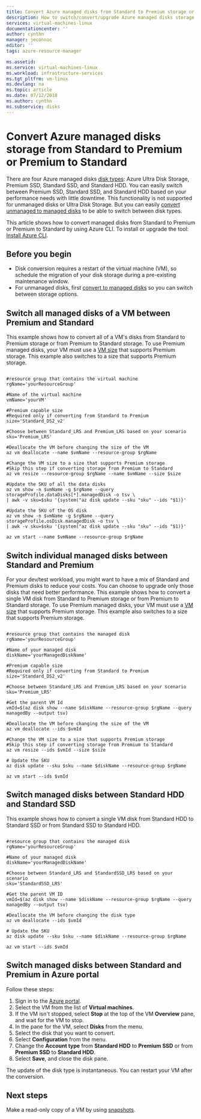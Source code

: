 ```yaml
---
title: Convert Azure managed disks from Standard to Premium storage or Premium to Standard | Microsoft Docs
description: How to switch/convert/upgrade Azure managed disks storage from Standard to Premium storage and Premium to Standard by using Azure CLI.
services: virtual-machines-linux
documentationcenter: ''
author: cynthn
manager: jeconnoc
editor: ''
tags: azure-resource-manager

ms.assetid: 
ms.service: virtual-machines-linux
ms.workload: infrastructure-services
ms.tgt_pltfrm: vm-linux
ms.devlang: na
ms.topic: article
ms.date: 07/12/2018
ms.author: cynthn
ms.subservice: disks
---
```


# Convert Azure managed disks storage from Standard to Premium or Premium to Standard

There are four Azure managed disks [disk types](disks-types.md): Azure Ultra Disk Storage, Premium SSD, Standard SSD, and Standard HDD. You can easily switch between Premium SSD, Standard SSD, and Standard HDD based on your performance needs with little downtime. This functionality is not supported for unmanaged disks or Ultra Disk Storage. But you can easily [convert unmanaged to managed disks](convert-unmanaged-to-managed-disks.md) to be able to switch between disk types.

This article shows how to convert managed disks from Standard to Premium or Premium to Standard by using Azure CLI. To install or upgrade the tool: [Install Azure CLI](/cli/azure/install-azure-cli).

## Before you begin

* Disk conversion requires a restart of the virtual machine (VM), so schedule the migration of your disk storage during a pre-existing maintenance window.
* For unmanaged disks, first [convert to managed disks](convert-unmanaged-to-managed-disks.md) so you can switch between storage options.


## Switch all managed disks of a VM between Premium and Standard

This example shows how to convert all of a VM's disks from Standard to Premium storage or from Premium to Standard storage. To use Premium managed disks, your VM must use a [VM size](sizes.md) that supports Premium storage. This example also switches to a size that supports Premium storage.

 ```azurecli

#resource group that contains the virtual machine
rgName='yourResourceGroup'

#Name of the virtual machine
vmName='yourVM'

#Premium capable size 
#Required only if converting from Standard to Premium
size='Standard_DS2_v2'

#Choose between Standard_LRS and Premium_LRS based on your scenario
sku='Premium_LRS'

#Deallocate the VM before changing the size of the VM
az vm deallocate --name $vmName --resource-group $rgName

#Change the VM size to a size that supports Premium storage 
#Skip this step if converting storage from Premium to Standard
az vm resize --resource-group $rgName --name $vmName --size $size

#Update the SKU of all the data disks 
az vm show -n $vmName -g $rgName --query storageProfile.dataDisks[*].managedDisk -o tsv \
 | awk -v sku=$sku '{system("az disk update --sku "sku" --ids "$1)}'

#Update the SKU of the OS disk
az vm show -n $vmName -g $rgName --query storageProfile.osDisk.managedDisk -o tsv \
| awk -v sku=$sku '{system("az disk update --sku "sku" --ids "$1)}'

az vm start --name $vmName --resource-group $rgName

```
## Switch individual managed disks between Standard and Premium

For your dev/test workload, you might want to have a mix of Standard and Premium disks to reduce your costs. You can choose to upgrade only those disks that need better performance. This example shows how to convert a single VM disk from Standard to Premium storage or from Premium to Standard storage. To use Premium managed disks, your VM must use a [VM size](sizes.md) that supports Premium storage. This example also switches to a size that supports Premium storage.

 ```azurecli

#resource group that contains the managed disk
rgName='yourResourceGroup'

#Name of your managed disk
diskName='yourManagedDiskName'

#Premium capable size 
#Required only if converting from Standard to Premium
size='Standard_DS2_v2'

#Choose between Standard_LRS and Premium_LRS based on your scenario
sku='Premium_LRS'

#Get the parent VM Id 
vmId=$(az disk show --name $diskName --resource-group $rgName --query managedBy --output tsv)

#Deallocate the VM before changing the size of the VM
az vm deallocate --ids $vmId 

#Change the VM size to a size that supports Premium storage 
#Skip this step if converting storage from Premium to Standard
az vm resize --ids $vmId --size $size

# Update the SKU
az disk update --sku $sku --name $diskName --resource-group $rgName 

az vm start --ids $vmId 
```

## Switch managed disks between Standard HDD and Standard SSD

This example shows how to convert a single VM disk from Standard HDD to Standard SSD or from Standard SSD to Standard HDD.

 ```azurecli

#resource group that contains the managed disk
rgName='yourResourceGroup'

#Name of your managed disk
diskName='yourManagedDiskName'

#Choose between Standard_LRS and StandardSSD_LRS based on your scenario
sku='StandardSSD_LRS'

#Get the parent VM ID 
vmId=$(az disk show --name $diskName --resource-group $rgName --query managedBy --output tsv)

#Deallocate the VM before changing the disk type
az vm deallocate --ids $vmId 

# Update the SKU
az disk update --sku $sku --name $diskName --resource-group $rgName 

az vm start --ids $vmId 
```

## Switch managed disks between Standard and Premium in Azure portal

Follow these steps:

1. Sign in to the [Azure portal](https://portal.azure.com).
2. Select the VM from the list of **Virtual machines**.
3. If the VM isn't stopped, select **Stop** at the top of the VM **Overview** pane, and wait for the VM to stop.
4. In the pane for the VM, select **Disks** from the menu.
5. Select the disk that you want to convert.
6. Select **Configuration** from the menu.
7. Change the **Account type** from **Standard HDD** to **Premium SSD** or from **Premium SSD** to **Standard HDD**.
8. Select **Save**, and close the disk pane.

The update of the disk type is instantaneous. You can restart your VM after the conversion.

## Next steps

Make a read-only copy of a VM by using [snapshots](snapshot-copy-managed-disk.md).
